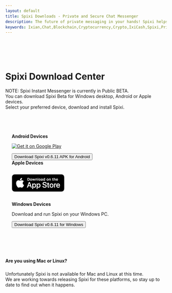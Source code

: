 ```yaml
---
layout: default
title: Spixi Downloads - Private and Secure Chat Messenger
description: The future of private messaging in your hands! Spixi helps you keep your conversations completely private!
keywords: Ixian,Chat,Blockchain,Cryptocurrency,Crypto,IxiCash,Spixi,Private
---
```

<div class="bg-success d-flex align-items-center" style="padding-bottom: 60px;">
</div>
<div class="container">
    <h1 class="text-center downloadsTitle">Spixi Download Center</h1>
    <p class="text-center downloadsSubTitle">NOTE: Spixi Instant Messenger is currently in Public BETA.<br>
        You can download Spixi Beta for Windows desktop, Android or Apple devices.<br>
        Select your preferred device, download and install Spixi.<br>
    </p><div class="divider"></div>
    <div class="row" style="padding-bottom: 40px;padding-top: 60px;padding-left:20px;padding-right:20px;">
        <div class="col-md-3 col-xl-6 col-md-5 mb-3 downloadBoxSmall">
            <i class="fab fa-android d-xl-flex justify-content-xl-center justify-content-center"></i>
            <strong>Android Devices</strong>
            <p class="text-center">
                <a href="https://play.google.com/store/apps/details?id=io.ixian.spixi&pcampaignid=pcampaignidMKT-Other-global-all-co-prtnr-py-PartBadge-Mar2515-1" target="_blank">
                    <img alt="Get it on Google Play" src="https://play.google.com/intl/en_us/badges/static/images/badges/en_badge_web_generic.png" style="height:80px"/>
                </a>
            </p>
            <a href="https://github.com/ProjectIxian/Spixi/releases/download/v0.6.11/Spixi-v0.6.11-Android.apk">
                <button class="btn btn-primary text-left radial-fill" type="button">Download Spixi v0.6.11 APK for Android</button>
            </a>
        </div>
        <div class="col-md-3 col-xl-6 col-md-5 mb-3 downloadBoxSmall">
            <i class="fab fa-apple d-xl-flex justify-content-xl-center justify-content-center"></i>
            <strong>Apple Devices</strong>
            <p class="text-center">
                <a href="https://apps.apple.com/us/app/spixi-im-wallet/id1506931056" target="_blank">
                    <img alt="Download on the App Store" src="assets/img/AppStoreBadge.png" style="margin:13px 0px;"/>
                </a>
            </p>
        </div>
        <div class="col-md-3 col-xl-6 col-md-5 mb-3 downloadBoxSmall">
            <i class="fab fa-windows d-xl-flex justify-content-xl-center justify-content-center"></i>
            <strong>Windows Devices</strong>
            <p class="text-center">Download and run Spixi on your Windows PC.</p>
            <a href="https://github.com/ProjectIxian/Spixi/releases/download/v0.6.11/Spixi-v0.6.11-Win.zip">
                <button class="btn btn-primary text-left radial-fill" type="button">Download Spixi v0.6.11 for Windows</button>
            </a>
        </div>
    </div>
    <div class="divider"></div>
</div>
<p class="text-center" style="padding-top: 40px;padding-bottom: 20;font-weight: bold;">Are you using Mac or Linux?</p>
<p class="text-center" style="padding-top: 10px;padding-bottom: 40px;">Unfortunately Spixi is not available for Mac and Linux at this time.<br>We are working towards releasing Spixi for these platforms, so stay up to date to find out when it happens.</p>
